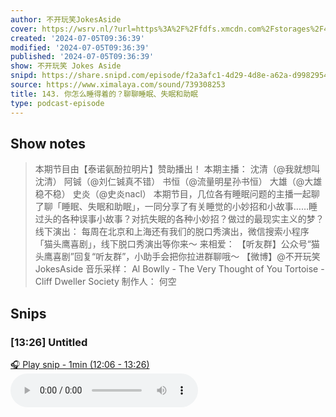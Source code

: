 ```yaml
---
author: 不开玩笑JokesAside
cover: https://wsrv.nl/?url=https%3A%2F%2Ffdfs.xmcdn.com%2Fstorages%2F4f2e-audiofreehighqps%2FB9%2FAC%2FGMCoOSIHMWXTAAHfxQG8UYh8.jpeg&w=200&h=200
created: '2024-07-05T09:36:39'
modified: '2024-07-05T09:36:39'
published: '2024-07-05T09:36:39'
show: 不开玩笑 Jokes Aside
snipd: https://share.snipd.com/episode/f2a3afc1-4d29-4d8e-a62a-d9982954974a
source: https://www.ximalaya.com/sound/739308253
title: 143. 你怎么睡得着的？聊聊睡眠、失眠和助眠
type: podcast-episode
---
```



## Show notes
> 本期节目由【泰诺氨酚拉明片】赞助播出！   本期主播： 沈清（@我就想叫沈清） 阿铖（@刘仁铖真不错） 书恒（@流量明星孙书恒） 大雄（@大雄稳不稳） 史炎（@史炎nacl）   本期节目，几位各有睡眠问题的主播一起聊了聊「睡眠、失眠和助眠」，一同分享了有关睡觉的小妙招和小故事……睡过头的各种误事小故事？对抗失眠的各种小妙招？做过的最现实主义的梦？   线下演出： 每周在北京和上海还有我们的脱口秀演出，微信搜索小程序「猫头鹰喜剧」，线下脱口秀演出等你来～   来相爱： 【听友群】公众号“猫头鹰喜剧”回复“听友群”，小助手会把你拉进群聊哦～ 【微博】@不开玩笑JokesAside   音乐采样： Al Bowlly - The Very Thought of You Tortoise - Cliff Dweller Society   制作人： 何空

## Snips
### [13:26] Untitled
[🎧 Play snip - 1min️ (12:06 - 13:26)](https://share.snipd.com/snip/510895da-823a-4221-afe0-a31fe97d372f)
<audio controls> <source src="https://tk.wavpub.com/WPDL_gmyFfRKdvcLxcfrwrYRvcFaxphRUAkcJDCxbGNxpQTUQsVgsmPtjPyFZbr-43.m4a#t=12:06,13:26"> </audio>
